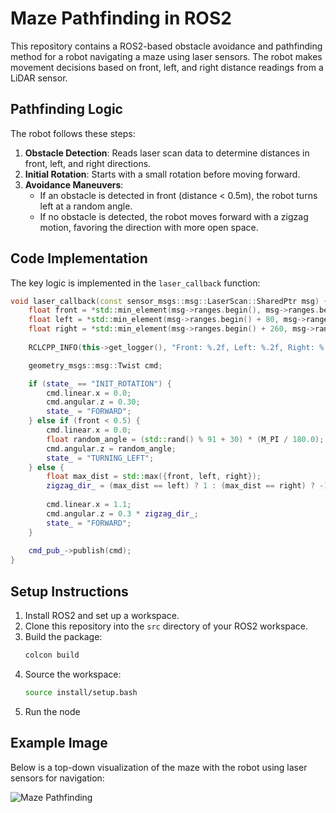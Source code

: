 # Maze Pathfinding in ROS2

This repository contains a ROS2-based obstacle avoidance and pathfinding method for a robot navigating a maze using laser sensors. The robot makes movement decisions based on front, left, and right distance readings from a LiDAR sensor.

## Pathfinding Logic

The robot follows these steps:
1. **Obstacle Detection**: Reads laser scan data to determine distances in front, left, and right directions.
2. **Initial Rotation**: Starts with a small rotation before moving forward.
3. **Avoidance Maneuvers**:
   - If an obstacle is detected in front (distance < 0.5m), the robot turns left at a random angle.
   - If no obstacle is detected, the robot moves forward with a zigzag motion, favoring the direction with more open space.

## Code Implementation

The key logic is implemented in the `laser_callback` function:
```cpp
void laser_callback(const sensor_msgs::msg::LaserScan::SharedPtr msg) {
    float front = *std::min_element(msg->ranges.begin(), msg->ranges.begin() + 10);
    float left = *std::min_element(msg->ranges.begin() + 80, msg->ranges.begin() + 100);
    float right = *std::min_element(msg->ranges.begin() + 260, msg->ranges.begin() + 280);
    
    RCLCPP_INFO(this->get_logger(), "Front: %.2f, Left: %.2f, Right: %.2f", front, left, right);

    geometry_msgs::msg::Twist cmd;

    if (state_ == "INIT_ROTATION") {
        cmd.linear.x = 0.0;
        cmd.angular.z = 0.30;
        state_ = "FORWARD";
    } else if (front < 0.5) {
        cmd.linear.x = 0.0;
        float random_angle = (std::rand() % 91 + 30) * (M_PI / 180.0);
        cmd.angular.z = random_angle;
        state_ = "TURNING_LEFT";
    } else {
        float max_dist = std::max({front, left, right});
        zigzag_dir_ = (max_dist == left) ? 1 : (max_dist == right) ? -1 : zigzag_dir_;
        
        cmd.linear.x = 1.1;
        cmd.angular.z = 0.3 * zigzag_dir_;
        state_ = "FORWARD";
    }
    
    cmd_pub_->publish(cmd);
}
```

## Setup Instructions

1. Install ROS2 and set up a workspace.
2. Clone this repository into the `src` directory of your ROS2 workspace.
3. Build the package:
   ```bash
   colcon build
   ```
4. Source the workspace:
   ```bash
   source install/setup.bash
   ```
5. Run the node

## Example Image

Below is a top-down visualization of the maze with the robot using laser sensors for navigation:

![Maze Pathfinding](A_top-down_view_of_a_simple_maze_with_walls_and_a_.png)

